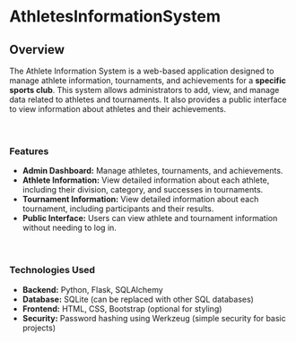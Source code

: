 # AthletesInformationSystem

## Overview
The Athlete Information System is a web-based application designed to manage athlete information, tournaments, and achievements for a **specific sports club**. This system allows administrators to add, view, and manage data related to athletes and tournaments. It also provides a public interface to view information about athletes and their achievements.
<br/><br/><br/>
### Features<br/>
- **Admin Dashboard:** Manage athletes, tournaments, and achievements. <br/>
- **Athlete Information:** View detailed information about each athlete, including their division, category, and successes in tournaments.<br/>
- **Tournament Information:** View detailed information about each tournament, including participants and their results.<br/>
- **Public Interface:** Users can view athlete and tournament information without needing to log in.<br/>
<br/><br/>
### Technologies Used<br/>
- **Backend:** Python, Flask, SQLAlchemy<br/>
- **Database:** SQLite (can be replaced with other SQL databases)<br/>
- **Frontend:** HTML, CSS, Bootstrap (optional for styling)<br/>
- **Security:** Password hashing using Werkzeug (simple security for basic projects)<br/>
